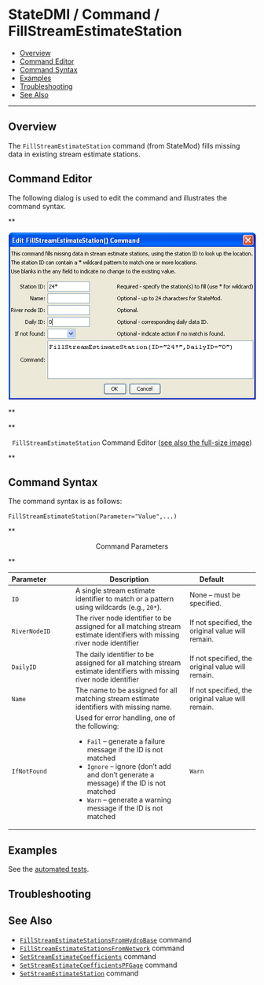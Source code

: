 # StateDMI / Command / FillStreamEstimateStation #

* [Overview](#overview)
* [Command Editor](#command-editor)
* [Command Syntax](#command-syntax)
* [Examples](#examples)
* [Troubleshooting](#troubleshooting)
* [See Also](#see-also)

-------------------------

## Overview ##

The `FillStreamEstimateStation` command (from StateMod)
fills missing data in existing stream estimate stations.

## Command Editor ##

The following dialog is used to edit the command and illustrates the command syntax.

**<p style="text-align: center;">
![FillStreamEstimateStation](FillStreamEstimateStation.png)
</p>**

**<p style="text-align: center;">
`FillStreamEstimateStation` Command Editor (<a href="../FillStreamEstimateStation.png">see also the full-size image</a>)
</p>**

## Command Syntax ##

The command syntax is as follows:

```text
FillStreamEstimateStation(Parameter="Value",...)
```
**<p style="text-align: center;">
Command Parameters
</p>**

| **Parameter**&nbsp;&nbsp;&nbsp;&nbsp;&nbsp;&nbsp;&nbsp;&nbsp;&nbsp;&nbsp;&nbsp;&nbsp; | **Description** | **Default**&nbsp;&nbsp;&nbsp;&nbsp;&nbsp;&nbsp;&nbsp;&nbsp;&nbsp;&nbsp; |
| --------------|-----------------|----------------- |
| `ID` | A single stream estimate identifier to match or a pattern using wildcards (e.g., `20*`). | None – must be specified. |
| `RiverNodeID` | The river node identifier to be assigned for all matching stream estimate identifiers with missing river node identifier | If not specified, the original value will remain. |
| `DailyID` | The daily identifier to be assigned for all matching stream estimate identifiers with missing river node identifier | If not specified, the original value will remain. |
| `Name` | The name to be assigned for all matching stream estimate identifiers with missing name. | If not specified, the original value will remain. |
| `IfNotFound` | Used for error handling, one of the following:<ul><li>`Fail` – generate a failure message if the ID is not matched</li><li>`Ignore` – ignore (don’t add and don’t generate a message) if the ID is not matched</li><li>`Warn` – generate a warning message if the ID is not matched</li></ul> | `Warn` |

## Examples ##

See the [automated tests](https://github.com/OpenCDSS/cdss-app-statedmi-test/tree/master/test/regression/commands/FillStreamEstimateStation).

## Troubleshooting ##

## See Also ##

* [`FillStreamEstimateStationsFromHydroBase`](../FillStreamEstimateStationsFromHydroBase/FillStreamEstimateStationsFromHydroBase.md) command
* [`FillStreamEstimateStationsFromNetwork`](../FillStreamEstimateStationsFromNetwork/FillStreamEstimateStationsFromNetwork.md) command
* [`SetStreamEstimateCoefficients`](../SetStreamEstimateCoefficients/SetStreamCoefficients.md) command
* [`SetStreamEstimateCoefficientsPFGage`](../SetStreamEstimateCoefficientsPFGage/SetStreamCoefficientsPFGage.md) command
* [`SetStreamEstimateStation`](../SetStreamEstimateStation/SetStreamEstimateStation.md) command
